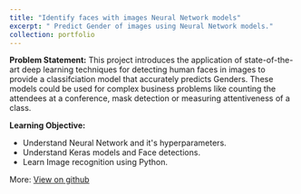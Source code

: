```yaml
---
title: "Identify faces with images Neural Network models"
excerpt: " Predict Gender of images using Neural Network models."
collection: portfolio
---
```


**Problem Statement:**
This project introduces the application of state-of-the-art deep learning techniques for detecting human faces in images to provide a classifciation model that accurately predicts Genders. These models could be used for complex business problems like counting the attendees at a conference, mask detection or measuring attentiveness of a class.

**Learning Objective:**
<ul>
<li>Understand Neural Network and it's hyperparameters.</li>
<li>Understand Keras models and Face detections.</li>
<li>Learn Image recognition using Python.</li>
</ul>

More: [View on github](https://github.com/Lokesh-Analytics/Neural-Network-Projects/blob/main/Neural_Net_Gender_Classify.ipynb)
